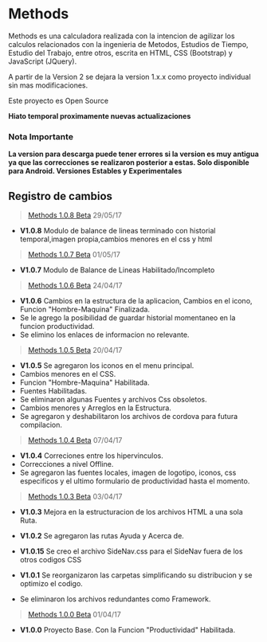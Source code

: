 # Methods
Methods es una calculadora realizada con la intencion de agilizar los calculos relacionados con la ingenieria de Metodos, Estudios de Tiempo, Estudio del Trabajo, entre otros, escrita en HTML, CSS (Bootstrap) y JavaScript (JQuery).

A partir de la Version 2 se dejara la version 1.x.x como proyecto individual sin mas modificaciones.

Este proyecto es Open Source

**Hiato temporal proximamente nuevas actualizaciones**

### Nota Importante 

**La version para descarga puede tener errores si la version es muy antigua ya que las correcciones se realizaron posterior a estas. Solo disponible para Android. Versiones Estables y Experimentales**

## Registro de cambios

> [Methods 1.0.8 Beta](http://adf.ly/1n048L) 29/05/17

- **V1.0.8** Modulo de balance de lineas terminado con historial temporal,imagen propia,cambios menores en el css y html 

> [Methods 1.0.7 Beta](http://adf.ly/1n047H) 01/05/17

- **V1.0.7** Modulo de Balance de Lineas Habilitado/Incompleto 

> [Methods 1.0.6 Beta](http://adf.ly/1n044a) 24/04/17

- **V1.0.6** Cambios en la estructura de la aplicacion, Cambios en el icono, Funcion "Hombre-Maquina" Finalizada.
- Se le agrego la posibilidad de guardar historial momentaneo en la funcion productividad. 
- Se elimino los enlaces de informacion no relevante. 

> [Methods 1.0.5 Beta](http://adf.ly/1n043d) 20/04/17

- **V1.0.5** Se agregaron los iconos en el menu principal. 
- Cambios menores en el CSS. 
- Funcion "Hombre-Maquina" Habilitada. 
- Fuentes Habilitadas. 
- Se eliminaron algunas Fuentes y archivos Css obsoletos. 
- Cambios menores y Arreglos en la Estructura. 
- Se agregaron y deshabilitaron los archivos de cordova para futura compilacion.

> [Methods 1.0.4 Beta](http://adf.ly/1n03wg) 07/04/17

- **V1.0.4** Correciones entre los hipervinculos.  
- Correcciones a nivel Offline. 
- Se agregaron las fuentes locales, imagen de logotipo, iconos, css especificos y el ultimo formulario de productividad hasta el momento. 

> [Methods 1.0.3 Beta](http://adf.ly/1n03u7) 03/04/17

- **V1.0.3** Mejora en la estructuracion de los archivos HTML a una sola Ruta. 

- **V1.0.2** Se agregaron las rutas Ayuda y Acerca de.

- **V1.0.15** Se creo el archivo SideNav.css para el SideNav fuera de los otros codigos CSS

- **V1.0.1** Se reorganizaron las carpetas simplificando su distribucion y se optimizo el codigo. 
- Se eliminaron los archivos redundantes como Framework.

> [Methods 1.0.0 Beta](http://adf.ly/1n03kd) 01/04/17

- **V1.0.0** Proyecto Base. Con la Funcion "Productividad" Habilitada. 
